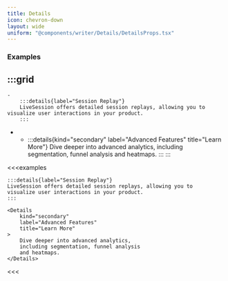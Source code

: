 ```yaml
---
title: Details
icon: chevron-down
layout: wide
uniform: "@components/writer/Details/DetailsProps.tsx"
---
```


### Examples
:::grid
- 
    - 
        :::details{label="Session Replay"}
        LiveSession offers detailed session replays, allowing you to  visualize user interactions in your product.
        :::

- 
    - 
        :::details{kind="secondary" label="Advanced Features" title="Learn More"}
        Dive deeper into advanced analytics, including segmentation, funnel analysis and heatmaps.
        :::
:::

<<<examples
```tsx
:::details{label="Session Replay"}
LiveSession offers detailed session replays, allowing you to  visualize user interactions in your product.
:::
```

```tsx
<Details 
    kind="secondary" 
    label="Advanced Features"
    title="Learn More" 
>
    Dive deeper into advanced analytics, 
    including segmentation, funnel analysis
    and heatmaps.
</Details>
```
<<<
